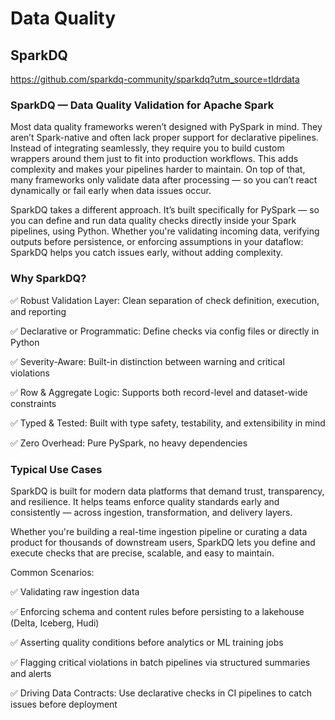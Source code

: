 # Data Quality

## SparkDQ


https://github.com/sparkdq-community/sparkdq?utm_source=tldrdata


### SparkDQ — Data Quality Validation for Apache Spark
Most data quality frameworks weren’t designed with PySpark in mind. They aren’t Spark-native and often lack proper support for declarative pipelines. Instead of integrating seamlessly, they require you to build custom wrappers around them just to fit into production workflows. This adds complexity and makes your pipelines harder to maintain. On top of that, many frameworks only validate data after processing — so you can’t react dynamically or fail early when data issues occur.

SparkDQ takes a different approach. It’s built specifically for PySpark — so you can define and run data quality checks directly inside your Spark pipelines, using Python. Whether you're validating incoming data, verifying outputs before persistence, or enforcing assumptions in your dataflow: SparkDQ helps you catch issues early, without adding complexity.

### Why SparkDQ?
✅ Robust Validation Layer: Clean separation of check definition, execution, and reporting

✅ Declarative or Programmatic: Define checks via config files or directly in Python

✅ Severity-Aware: Built-in distinction between warning and critical violations

✅ Row & Aggregate Logic: Supports both record-level and dataset-wide constraints

✅ Typed & Tested: Built with type safety, testability, and extensibility in mind

✅ Zero Overhead: Pure PySpark, no heavy dependencies

### Typical Use Cases
SparkDQ is built for modern data platforms that demand trust, transparency, and resilience. It helps teams enforce quality standards early and consistently — across ingestion, transformation, and delivery layers.

Whether you're building a real-time ingestion pipeline or curating a data product for thousands of downstream users, SparkDQ lets you define and execute checks that are precise, scalable, and easy to maintain.

Common Scenarios:

✅ Validating raw ingestion data

✅ Enforcing schema and content rules before persisting to a lakehouse (Delta, Iceberg, Hudi)

✅ Asserting quality conditions before analytics or ML training jobs

✅ Flagging critical violations in batch pipelines via structured summaries and alerts

✅ Driving Data Contracts: Use declarative checks in CI pipelines to catch issues before deployment